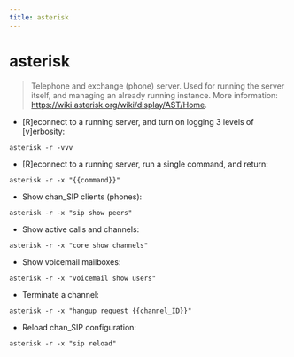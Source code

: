 ```yaml
---
title: asterisk
---
```

# asterisk

> Telephone and exchange (phone) server.
> Used for running the server itself, and managing an already running instance.
> More information: <https://wiki.asterisk.org/wiki/display/AST/Home>.

- [R]econnect to a running server, and turn on logging 3 levels of [v]erbosity:

`asterisk -r -vvv`

- [R]econnect to a running server, run a single command, and return:

`asterisk -r -x "{{command}}"`

- Show chan_SIP clients (phones):

`asterisk -r -x "sip show peers"`

- Show active calls and channels:

`asterisk -r -x "core show channels"`

- Show voicemail mailboxes:

`asterisk -r -x "voicemail show users"`

- Terminate a channel:

`asterisk -r -x "hangup request {{channel_ID}}"`

- Reload chan_SIP configuration:

`asterisk -r -x "sip reload"`
